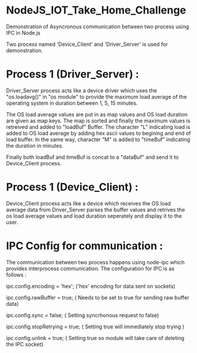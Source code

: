 # NodeJS_IOT_Take_Home_Challenge

Demonstration of Asyncronous communication between two process using IPC in Node.js

Two process named 'Device_Client' and  'Driver_Server' is used for demonstration. 

# Process 1 (Driver_Server) :

Driver_Server process acts like a device driver which uses the "os.loadavg()" in "os module" to provide the maximum load average of the operating system in duration between 1, 5, 15 minutes. 

The OS load average values are put in as map values and  OS load duration are given as map keys. The map is sorted and finally the maximum values is retreived and added to "loadBuf" Buffer. The character "L"  indicating load is added to OS load average by adding hex ascii values to begining and end of load buffer. In the same way, character "M" is added to "timeBuf" indicating the duration in minutes.

Finally both loadBuf and timeBuf is concat to a "dataBuf" and send it to Device_Client process.

# Process 1 (Device_Client) :

Device_Client process acts like a device which receives the OS load average data from Driver_Server parses the buffer values and retrives the os load average values and load duration seperately and display it to the user.

# IPC Config for communication :

The communication between two process happens using node-ipc which provides interprocess communication. The configuration for IPC is as follows :

ipc.config.encoding    = 'hex'; ('hex' encoding for data sent on sockets)

ipc.config.rawBuffer   = true;  ( Needs to be set to true for sending raw buffer data)

ipc.config.sync        = false; ( Setting syncrhonous request to false)

ipc.config.stopRetrying = true; ( Setting true will immediately stop trying )

ipc.config.unlink = true;       ( Setting true so module will take care of deleting the IPC socket) 


